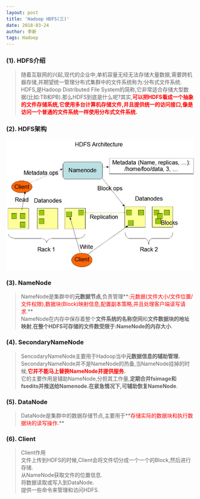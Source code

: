 ```yaml
---
layout: post
title: 'Hadoop HDFS(三)'
date: 2018-03-24
author: 李新
tags: Hadoop
---
```


### (1). HDFS介绍

> 随着互联网的兴起,现代的企业中,单机容量无经无法存储大量数据,需要跨机器存储,并期望统一管理分布式集群中的文件系统称为:分布式文件系统.   
> HDFS,是Hadoop Distributed File System的简称,它非常适合存储大型数据(比如:TB和PB).那么HDFS到底是什么呢?其实,**<font color='red'>可以把HDFS看成一个抽象的文件存储系统,它使用多台计算机存储文件,并且提供统一的访问接口,像是访问一个普通的文件系统一样使用分布式文件系统.</font>**

### (2). HDFS架构

!["Hadoop HDFS架构图"](/assets/hadoop/imgs/hadoop-hdfs-architecture.png)

### (3). NameNode
> NameNode是集群中的**元数据节点**,负责管理**<font color='red'>:元数据(文件大小/文件位置/文件权限),数据块(Block)映射信息,配置副本策略,并且处理客户端读写请求</font>.**   
> NameNode在内存中保存着整个**文件系统的名称空间**和**文件数据块的地址映射**,**在整个HDFS可存储的文件数受限于:NameNode的内存大小**.  

### (4). SecondaryNameNode

> SencodaryNameNode主要用于Hadoop当中**元数据信息的辅助管理.** 
> SecondaryNameNode并不是NameNode的热备,当NameNode挂掉的时候,**<font color='red'>它并不能马上替换NameNode并提供服务.</font>**  
> 它的主要作用是辅助NameNode,分担其工作量,**定期合并fsimage和fsedits并推送给Namenode.在紧急情况下,可辅助恢复NameNode**.  

### (5). DataNode

> DataNode是集群中的数据存储节点,主要用于**<font color='red'>存储实际的数据块和执行数据块的读写操作.</font>**

### (6). Client
> Client作用  
> 文件上传到HDFS的时候,Client会将文件切分成一个一个的Block,然后进行存储.  
> 从NameNode获取文件的位置信息.    
> 将数据读取或写入到DataNode.   
> 提供一些命令来管理和访问HDFS. 

